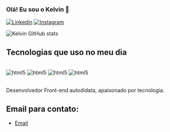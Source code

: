 ### Olá! Eu sou o Kelvin 👋

[![Linkedin](https://img.shields.io/badge/LinkedIn-0077B5?style=for-the-badge&logo=linkedin&logoColor=white)](https://www.linkedin.com/in/kelvinfernandofront-end/)
[![Instagram](https://img.shields.io/badge/Instagram-E4405F?style=for-the-badge&logo=instagram&logoColor=white)](https://www.instagram.com/milagreskelvin01/?next=%2F)

![Kelvin GitHub stats](https://github-readme-stats.vercel.app/api?username=Kelvinmilagres&show_icons=true&theme=dracula)

## Tecnologias que uso no meu dia

<div style="display: inline_block"><br/>
    <img aling="center" alt="html5" src="https://img.shields.io/badge/HTML5-E34F26?style=for-the-badge&logo=html5&logoColor=white"/>
      <img aling="center" alt="html5" src="https://img.shields.io/badge/CSS3-1572B6?style=for-the-badge&logo=css3&logoColor=white"/>
        <img aling="center" alt="html5" src="https://img.shields.io/badge/React-20232A?style=for-the-badge&logo=react&logoColor=61DAFB"/>
         <img aling="center" alt="html5" src="https://img.shields.io/badge/JavaScript-323330?style=for-the-badge&logo=javascript&logoColor=F7DF1E"/>
</div><br/>

Desenvolvedor Front-end autodidata, apaixonado por tecnologia.

## Email para contato:

- [Email](https://mail.google.com/mail/u/1/#inbox)
